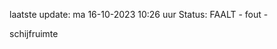 laatste update: 
ma 16-10-2023 10:26   uur 
Status: FAALT - fout - 
<div class="service R">schijfruimte</div>